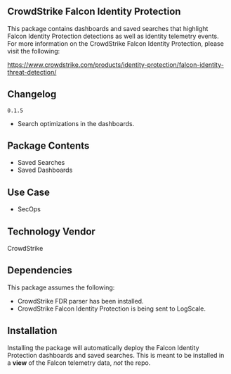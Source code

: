 ## CrowdStrike Falcon Identity Protection

This package contains dashboards and saved searches that highlight Falcon Identity Protection detections as well as identity telemetry events. For more information on the CrowdStrike Falcon Identity Protection, please visit the following:

https://www.crowdstrike.com/products/identity-protection/falcon-identity-threat-detection/

## Changelog

`0.1.5`
- Search optimizations in the dashboards.

## Package Contents

- Saved Searches
- Saved Dashboards
 
## Use Case

- SecOps
 
## Technology Vendor

CrowdStrike
 
## Dependencies

This package assumes the following:

- CrowdStrike FDR parser has been installed.
- CrowdStrike Falcon Identity Protection is being sent to LogScale.

## Installation

Installing the package will automatically deploy the Falcon Identity Protection dashboards and saved searches. This is meant to be installed in a **view** of the Falcon telemetry data, *not* the repo. 